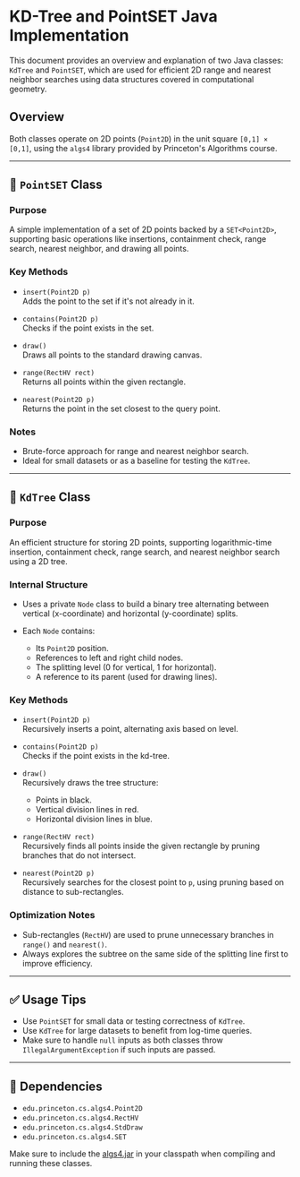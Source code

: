 # KD-Tree and PointSET Java Implementation

This document provides an overview and explanation of two Java classes: `KdTree` and `PointSET`, which are used for efficient 2D range and nearest neighbor searches using data structures covered in computational geometry.

## Overview

Both classes operate on 2D points (`Point2D`) in the unit square `[0,1] × [0,1]`, using the `algs4` library provided by Princeton's Algorithms course.

---

## 📌 `PointSET` Class

### Purpose

A simple implementation of a set of 2D points backed by a `SET<Point2D>`, supporting basic operations like insertions, containment check, range search, nearest neighbor, and drawing all points.

### Key Methods

- `insert(Point2D p)`  
  Adds the point to the set if it's not already in it.

- `contains(Point2D p)`  
  Checks if the point exists in the set.

- `draw()`  
  Draws all points to the standard drawing canvas.

- `range(RectHV rect)`  
  Returns all points within the given rectangle.

- `nearest(Point2D p)`  
  Returns the point in the set closest to the query point.

### Notes

- Brute-force approach for range and nearest neighbor search.
- Ideal for small datasets or as a baseline for testing the `KdTree`.

---

## 🌲 `KdTree` Class

### Purpose

An efficient structure for storing 2D points, supporting logarithmic-time insertion, containment check, range search, and nearest neighbor search using a 2D tree.

### Internal Structure

- Uses a private `Node` class to build a binary tree alternating between vertical (x-coordinate) and horizontal (y-coordinate) splits.

- Each `Node` contains:
  - Its `Point2D` position.
  - References to left and right child nodes.
  - The splitting level (0 for vertical, 1 for horizontal).
  - A reference to its parent (used for drawing lines).

### Key Methods

- `insert(Point2D p)`  
  Recursively inserts a point, alternating axis based on level.

- `contains(Point2D p)`  
  Checks if the point exists in the kd-tree.

- `draw()`  
  Recursively draws the tree structure:
  - Points in black.
  - Vertical division lines in red.
  - Horizontal division lines in blue.

- `range(RectHV rect)`  
  Recursively finds all points inside the given rectangle by pruning branches that do not intersect.

- `nearest(Point2D p)`  
  Recursively searches for the closest point to `p`, using pruning based on distance to sub-rectangles.

### Optimization Notes

- Sub-rectangles (`RectHV`) are used to prune unnecessary branches in `range()` and `nearest()`.
- Always explores the subtree on the same side of the splitting line first to improve efficiency.

---

## ✅ Usage Tips

- Use `PointSET` for small data or testing correctness of `KdTree`.
- Use `KdTree` for large datasets to benefit from log-time queries.
- Make sure to handle `null` inputs as both classes throw `IllegalArgumentException` if such inputs are passed.

---

## 🧪 Dependencies

- `edu.princeton.cs.algs4.Point2D`
- `edu.princeton.cs.algs4.RectHV`
- `edu.princeton.cs.algs4.StdDraw`
- `edu.princeton.cs.algs4.SET`

Make sure to include the [algs4.jar](https://algs4.cs.princeton.edu/code/algs4.jar) in your classpath when compiling and running these classes.

